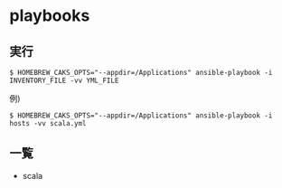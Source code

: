 # playbooks

## 実行
```
$ HOMEBREW_CAKS_OPTS="--appdir=/Applications" ansible-playbook -i INVENTORY_FILE -vv YML_FILE
```

例)
```
$ HOMEBREW_CAKS_OPTS="--appdir=/Applications" ansible-playbook -i hosts -vv scala.yml 
```

## 一覧
- scala
